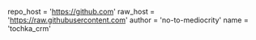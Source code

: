 repo_host = 'https://github.com'
raw_host = 'https://raw.githubusercontent.com'
author = 'no-to-mediocrity' 
name = 'tochka_crm'
